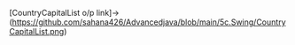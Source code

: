 [CountryCapitalList o/p link]->(https://github.com/sahana426/Advancedjava/blob/main/5c.Swing/CountryCapitalList.png)

